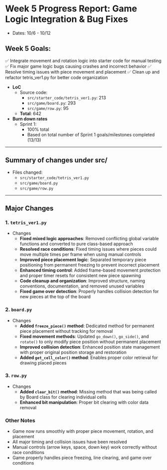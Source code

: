 # Week 5 Progress Report: Game Logic Integration & Bug Fixes

- Dates: 10/6 - 10/12

## Week 5 Goals:

✅ Integrate movement and rotation logic into starter code for manual testing
✅ Fix major game logic bugs causing crashes and incorrect behavior
✅ Resolve timing issues with piece movement and placement
✅ Clean up and refactor tetris_ver1.py for better code organization

- **LoC**
  - Source code:
    - `src/starter_code/tetris_ver1.py`: 213
    - `src/game/board.py`: 293
    - `src/game/row.py`: 95
  - **Total**: 642
- **Burn down rates**
  - Sprint 1: 
    - 100% total
    - Based on total number of Sprint 1 goals/milestones completed (13/13)

---

## Summary of changes under src/

- Files changed:
  - `src/starter_code/tetris_ver1.py`
  - `src/game/board.py`
  - `src/game/row.py`

---

## Major Changes

### 1. `tetris_ver1.py`

- Changes
    - **Fixed mixed logic approaches**: Removed conflicting global variable functions and converted to pure class-based approach
    - **Resolved race conditions**: Fixed timing issues where pieces could move multiple times per frame when using manual controls
    - **Improved piece placement logic**: Separated temporary piece positioning from permanent freezing to prevent incorrect placement
    - **Enhanced timing control**: Added frame-based movement protection and proper timer resets for consistent new piece spawning
    - **Code cleanup and organization**: Improved structure, naming conventions, documentation, and removed unused variables
    - **Fixed game over detection**: Properly handles collision detection for new pieces at the top of the board

### 2. `board.py`

- Changes
    - **Added `freeze_piece()` method**: Dedicated method for permanent piece placement without tracking for removal
    - **Fixed movement methods**: Updated `go_down()`, `go_side()`, and `rotate()` to only modify piece position without permanent placement
    - **Improved collision detection**: Enhanced position state management with proper original position storage and restoration
    - **Added `get_cell_color()` method**: Enables proper color retrieval for drawing placed pieces

### 3. `row.py`

- Changes
    - **Added `clear_bit()` method**: Missing method that was being called by Board class for clearing individual cells
    - **Enhanced bit manipulation**: Proper bit clearing with color data removal

### Other Notes
- Game now runs smoothly with proper piece movement, rotation, and placement
- All major timing and collision issues have been resolved
- Manual controls (arrow keys, space, down key) work correctly without race conditions
- Game properly handles piece freezing, line clearing, and game over conditions
